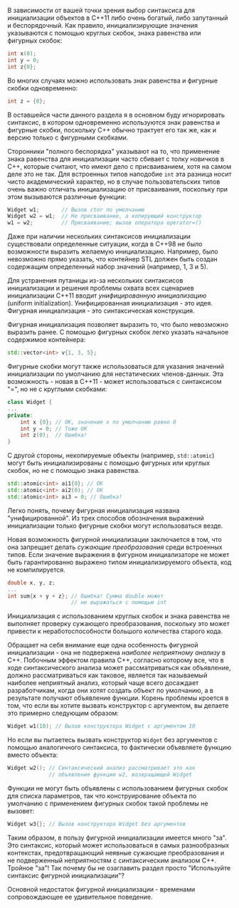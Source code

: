 В зависимости от вашей точки зрения выбор синтаксиса для инициализации объектов в С++11 либо очень богатый, либо запутанный и беспорядочный. Как правило, инициализирующие значения указываются с помощью круглых скобок, знака равенства или фигурных скобок:
```cpp
int x(0);
int y = 0;
int z{0};
```
Во многих случаях можно использовать знак равенства и фигурные скобки одновременно:
```cpp
int z = {0};
```
В оставшейся части данного раздела я в основном буду игнорировать синтаксис, в котором одновременно используются знак равенства и фигурные скобки, поскольку С++ обычно трактует его так же, как и версию только с фигурными скобками.

Сторонники "полного беспорядка" указывают на то, что применение знака равенства для инициализации часто сбивает с толку новичков в С++,  которые считают, что имеют дело с присваиванием, хотя на самом деле это не так. Для встроенных типов наподобие `int` эта разница носит чисто академический характер, но в случае пользовательских типов очень важно отличать инициализацию от присваивания, поскольку при этом вызываются различные функции:
```cpp
Widget w1;       // Вызов ctor по умолчанию
Widget w2 = w1;  // Не присваивание, а копирующий конструктор
w1 = w2;         // Присваивание; вызов оператора operator=()
```
Даже при наличии нескольких синтаксисов инициализации существовали определенные ситуации, когда в С++98 не было возможности выразить желаемую инициализацию. Например, было невозможно прямо указать, что контейнер STL должен быть создан содержащим определенный набор значений (например, 1, 3 и 5).

Для устранения путаницы из-за нескольких синтаксисов инициализации и решения проблемы охвата всех сценариев инициализации С++11 вводит *унифицированную инициализацию* (uniform initialization). Унифицированная инициализация - это идея. Фигурная инициализация - это синтаксическая конструкция.

Фигурная инициализация позволяет выразить то, что было невозможно выразить ранее. С помощью фигурных скобок легко указать начальное содержимое контейнера:
```cpp
std::vector<int> v{1, 3, 5};
```
Фигурные скобки могут также использоваться для указания значений инициализации по умолчанию для нестатических членов-данных. Эта возможность - новая в С++11 - может использоваться с синтаксисом "=", но не с круглыми скобками:
```cpp
class Widget {
...
private:
	int x {0}; // OK, значение х по умолчанию равно 0
	int y = 0; // Тоже ОК
	int z(0);  // Ошибка!
}
```
С другой стороны, некопируемые объекты (например, `std::atomic`) могут быть инициализированы с помощью фигурных или круглых скобок, но не с помощью знака равенства.
```cpp
std::atomic<int> ai1{0}; // OK
std::atomic<int> ai2(0); // OK
std::atomic<int> ai3 = 0; // Ошибка!
```
Легко понять, почему фигурная инициализация названа "унифицированной". Из трех способов обозначения выражений инициализации только фигурные скобки могут использоваться везде.

Новая возможность фигурной инициализации заключается в том, что она запрещает делать *сужающие преобразования* среди встроенных типов. Если значение выражения в фигурном инициализаторе не может быть гарантированно выражено типом инициализируемого объекта, код не компилируется.
```cpp
double x, y, z;
...
int sum{x + y + z}; // Ошибка! Сумма double может
                    // не выражаться с помощью int
```
Инициализация с использованием круглых скобок и знака равенства не выполняет проверку сужающего преобразования, поскольку это может привести к неработоспособности большого количества старого кода.

Обращает на себя внимание еще одна особенность фигурной инициализации - она не подвержена *наиболее неприятному анализу* в С++. Побочным эффектом правила С++, согласно которому все, что в ходе синтаксического анализа может рассматриваться как объявление, должно рассматриваться как таковое, является так называемый наиболее неприятный анализ, который чаще всего досаждает разработчикам, когда они хотят создать объект по умолчанию, а в результате получают объявление функции. Корень проблемы кроется в том, что если вы хотите вызвать конструктор с аргументом, вы делаете это примерно следующим образом:
```cpp
Widget w1(10); // Вызов конструктора Widget с аргументом 10
```
Но если вы пытаетесь вызвать конструктор `Widget` без аргументов с помощью аналогичного синтаксиса, то фактически объявляете функцию вместо объекта:
```cpp
Widget w2(); // Синтаксический анализ рассматривает это как
             // объявление функции w2, возвращающей Widget
```
Функции не могут быть объявлены с использованием фигурных скобок для списка параметров, так что конструирование объекта по умолчанию с применением фигурных скобок такой проблемы не вызовет:
```cpp
Widget w3{}; // Вызов конструктора Widget без аргументов
```
Таким образом, в пользу фигурной инициализации имеется много "за". Это синтаксис, который может использоваться в самых разнообразных контекстах, предотвращающий неявные сужающие преобразования и не подверженный неприятностям с синтаксическим анализом С++. Тройное "за"! Так почему бы не озаглавить раздел просто "Используйте синтаксис фигурной инициализации"?

Основной недостаток фигурной инициализации - временами сопровождающее ее удивительное поведение.